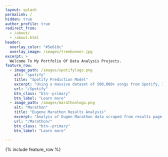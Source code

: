 ```yaml
---
layout: splash
permalink: /
hidden: true
author_profile: true
redirect_from: 
  - /about/
  - /about.html
header:
  overlay_color: "#5e616c"
  overlay_image: /images/treebanner.jpg
excerpt: >
  Welcome To My Portfolio Of Data Analysis Projects.
feature_row:
  - image_path: /images/spotifylogo.png
    alt: "spotify"
    title: "Spotify Prediction Model"
    excerpt: "Using a massive dataset of 500,000+ songs from Spotify, I built a model that can predict the popularity level of a track based on sonic characteristics."
    url: "/Spotify"
    btn_class: "btn--primary"
    btn_label: "Learn more"
  - image_path: /images/marathonlogo.png
    alt: "Marathon"
    title: "Eugene Marathon Results Analysis"
    excerpt: "Analyis of Eugen Marathon data scraped from results page. Includes Tableau dashboard."
    url: "/Marathon/"
    btn_class: "btn--primary"
    btn_label: "Learn more"
  
---
```


{% include feature_row %}
